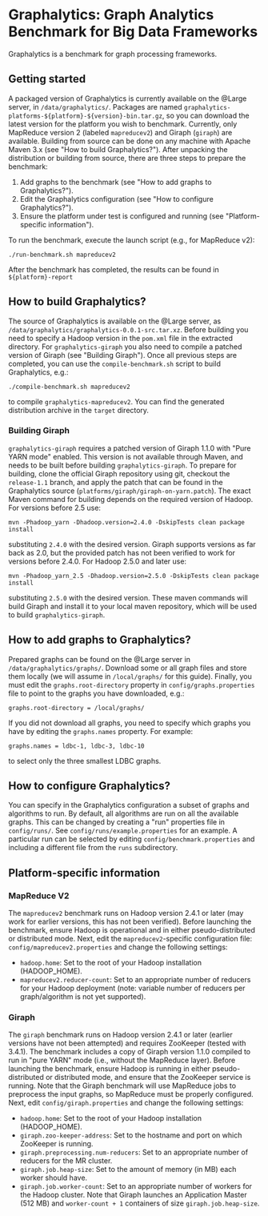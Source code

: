 # Graphalytics: Graph Analytics Benchmark for Big Data Frameworks

Graphalytics is a benchmark for graph processing frameworks.

## Getting started

A packaged version of Graphalytics is currently available on the @Large server, in `/data/graphalytics/`. Packages are named `graphalytics-platforms-${platform}-${version}-bin.tar.gz`, so you can download the latest version for the platform you wish to benchmark. Currently, only MapReduce version 2 (labeled `mapreducev2`) and Giraph (`giraph`) are available.  Building from source can be done on any machine with Apache Maven 3.x (see "How to build Graphalytics?"). After unpacking the distribution or building from source, there are three steps to prepare the benchmark:

 1. Add graphs to the benchmark (see "How to add graphs to Graphalytics?").
 2. Edit the Graphalytics configuration (see "How to configure Graphalytics?").
 3. Ensure the platform under test is configured and running (see "Platform-specific information").

To run the benchmark, execute the launch script (e.g., for MapReduce v2):

```
./run-benchmark.sh mapreducev2
```

After the benchmark has completed, the results can be found in `${platform}-report`

## How to build Graphalytics?

The source of Graphalytics is available on the @Large server, as `/data/graphalytics/graphalytics-0.0.1-src.tar.xz`. Before building you need to specify a Hadoop version in the `pom.xml` file in the extracted directory. For `graphalytics-giraph` you also need to compile a patched version of Giraph (see "Building Giraph"). Once all previous steps are completed, you can use the `compile-benchmark.sh` script to build Graphalytics, e.g.:

```
./compile-benchmark.sh mapreducev2
```

to compile `graphalytics-mapreducev2`. You can find the generated distribution archive in the `target` directory.

### Building Giraph

`graphalytics-giraph` requires a patched version of Giraph 1.1.0 with "Pure YARN mode" enabled. This version is not available through Maven, and needs to be built before building `graphalytics-giraph`. To prepare for building, clone the official Giraph repository using git, checkout the `release-1.1` branch, and apply the patch that can be found in the Graphalytics source (`platforms/giraph/giraph-on-yarn.patch`). The exact Maven command for building depends on the required version of Hadoop. For versions before 2.5 use:

```
mvn -Phadoop_yarn -Dhadoop.version=2.4.0 -DskipTests clean package install
```

substituting `2.4.0` with the desired version. Giraph supports versions as far back as 2.0, but the provided patch has not been verified to work for versions before 2.4.0. For Hadoop 2.5.0 and later use:

```
mvn -Phadoop_yarn_2.5 -Dhadoop.version=2.5.0 -DskipTests clean package install
```

substituting `2.5.0` with the desired version. These maven commands will build Giraph and install it to your local maven repository, which will be used to build `graphalytics-giraph`.

## How to add graphs to Graphalytics?

Prepared graphs can be found on the @Large server in `/data/graphalytics/graphs/`. Download some or all graph files and store them locally (we will assume in `/local/graphs/` for this guide). Finally, you must edit the `graphs.root-directory` property in `config/graphs.properties` file to point to the graphs you have downloaded, e.g.:

```
graphs.root-directory = /local/graphs/
```

If you did not download all graphs, you need to specify which graphs you have by editing the `graphs.names` property. For example:

```
graphs.names = ldbc-1, ldbc-3, ldbc-10
```

to select only the three smallest LDBC graphs.

## How to configure Graphalytics?

You can specify in the Graphalytics configuration a subset of graphs and algorithms to run. By default, all algorithms are run on all the available graphs. This can be changed by creating a "run" properties file in `config/runs/`. See `config/runs/example.properties` for an example. A particular run can be selected by editing `config/benchmark.properties` and including a different file from the `runs` subdirectory.

## Platform-specific information

### MapReduce V2

The `mapreducev2` benchmark runs on Hadoop version 2.4.1 or later (may work for earlier versions, this has not been verified). Before launching the benchmark, ensure Hadoop is operational and in either pseudo-distributed or distributed mode. Next, edit the `mapreducev2`-specific configuration file: `config/mapreducev2.properties` and change the following settings:

 - `hadoop.home`: Set to the root of your Hadoop installation (HADOOP_HOME).
 - `mapreducev2.reducer-count`: Set to an appropriate number of reducers for your Hadoop deployment (note: variable number of reducers per graph/algorithm is not yet supported).

### Giraph

The `giraph` benchmark runs on Hadoop version 2.4.1 or later (earlier versions have not been attempted) and requires ZooKeeper (tested with 3.4.1). The benchmark includes a copy of Giraph version 1.1.0 compiled to run in "pure YARN" mode (i.e., without the MapReduce layer). Before launching the benchmark, ensure Hadoop is running in either pseudo-distributed or distributed mode, and ensure that the ZooKeeper service is running. Note that the Giraph benchmark will use MapReduce jobs to preprocess the input graphs, so MapReduce must be properly configured. Next, edit `config/giraph.properties` and change the following settings:

 - `hadoop.home`: Set to the root of your Hadoop installation (HADOOP_HOME).
 - `giraph.zoo-keeper-address`: Set to the hostname and port on which ZooKeeper is running.
 - `giraph.preprocessing.num-reducers`: Set to an appropriate number of reducers for the MR cluster.
 - `giraph.job.heap-size`: Set to the amount of memory (in MB) each worker should have.
 - `giraph.job.worker-count`: Set to an appropriate number of workers for the Hadoop cluster. Note that Giraph launches an Application Master (512 MB) and `worker-count + 1` containers of size `giraph.job.heap-size`.

